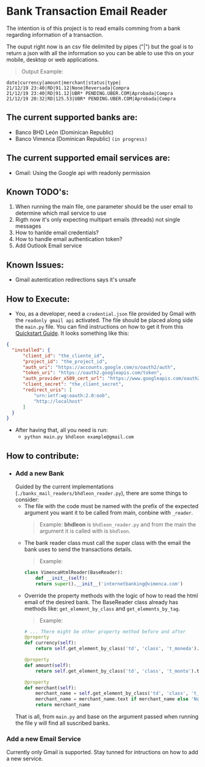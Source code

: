 # Bank Transaction Email Reader
The intention is of this project is to read emails comming from a bank regarding information of a transaction.

The ouput right now is an csv file delimited by pipes ("|") but the goal is to return a json with all the information so you can be able to use this on your mobile, desktop or web applications.

> Output Example:

    date|currency|amount|merchant|status|type|
    21/12/19 23:40|RD|91.12|None|Reversada|Compra
    21/12/19 23:40|RD|91.12|UBR* PENDING.UBER.COM|Aprobada|Compra
    21/12/19 20:32|RD|125.53|UBR* PENDING.UBER.COM|Aprobada|Compra


## The current supported banks are:
  - Banco BHD León (Dominican Republic)
  - Banco Vimenca (Dominican Republic) `(in progress)`

## The current supported email services are:
  - Gmail: Using the Google api with readonly permission


## Known TODO's:
  1. When running the main file, one parameter should be the user email to determine which mail service to use
  1. Rigth now it's only expecting multipart emails (threads) not single messages
  1. How to hanlde email credentials?
  1. How to handle email authentication token?
  1. Add Outlook Email service

## Known Issues:
  - Gmail autentication redirections says it's unsafe

## How to Execute:
  - You, as a developer, need a `credential.json` file provided by Gmail with the `readonly gmail api` activated. The file should be placed along side the `main.py` file. You can find instructions on how to get it from this [Quickstart Guide](https://developers.google.com/gmail/api/quickstart/python). It looks something like this:
  ```json
  {
    "installed": {
        "client_id": "the_cliente_id",
        "project_id": "the_project_id",
        "auth_uri": "https://accounts.google.com/o/oauth2/auth",
        "token_uri": "https://oauth2.googleapis.com/token",
        "auth_provider_x509_cert_url": "https://www.googleapis.com/oauth2/v1/certs",
        "client_secret": "the_client_secret",
        "redirect_uris": [
            "urn:ietf:wg:oauth:2.0:oob",
            "http://localhost"
        ]
    }
  }
  ```
  - After having that, all you need is run:
    - `python main.py bhdleon example@gmail.com`


## How to contribute:
  - ### Add a new Bank
    Guided by the current implementations (`./banks_mail_readers/bhdleon_reader.py`), there are some things to consider:
      - The file with the code must be named with the prefix of the expected argument you want it to be called from main, conbine with `_reader`.
        > Example: __bhdleon__ is `bhdleon_reader.py` and from the main the argument it is called with is `bhdleon`.
      - The bank reader class must call the super class with the email the bank uses to send the transactions details.
        > Example:
        ```python
        class VimencaHtmlReader(BaseReader):
            def __init__(self):
            return super().__init__('internetbanking@vimenca.com')

        ```
      - Override the property methods with the logic of how to read the html email of the desired bank. The BaseReader class already has methods like: `get_element_by_class` and `get_elements_by_tag`.
        > Example:
        ```python
        # ... There might be other property method before and after
        @property
        def currency(self):
            return self.get_element_by_class('td', 'class', 't_moneda').text

        @property
        def amount(self):
            return self.get_element_by_class('td', 'class', 't_monto').text

        @property
        def merchant(self):
            merchant_name = self.get_element_by_class('td', 'class', 't_comercio')
            merchant_name = merchant_name.text if merchant_name else 'None'
            return merchant_name
        ```
    That is all, from `main.py` and base on the argument passed when running the file y will find all suscribed banks.

  ### Add a new Email Service
  Currently only Gmail is supported. Stay tunned for intructions on how to add a new service.

